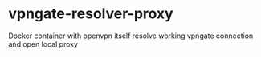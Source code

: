 # vpngate-resolver-proxy
Docker container with openvpn itself resolve working vpngate connection and open local proxy

